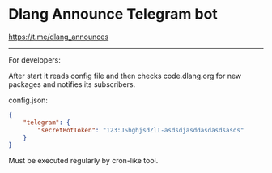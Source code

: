# Dlang Announce Telegram bot

https://t.me/dlang_announces

---
For developers:

After start it reads config file and then checks code.dlang.org for new packages and notifies its subscribers.

config.json:

```Json
{
	"telegram": {
		"secretBotToken": "123:JShghjsdZlI-asdsdjasddasdasdsasds"
	}
}
```

Must be executed regularly by cron-like tool.
